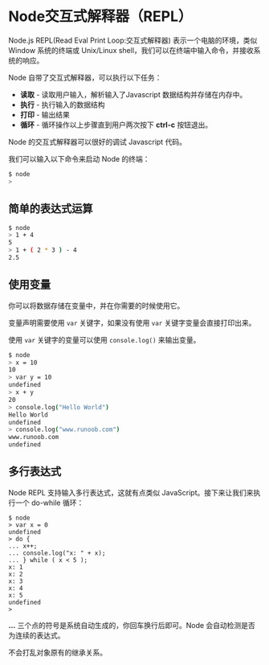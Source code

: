 # Node交互式解释器（REPL）

Node.js REPL(Read Eval Print Loop:交互式解释器) 表示一个电脑的环境，类似 Window 系统的终端或 Unix/Linux shell，我们可以在终端中输入命令，并接收系统的响应。

Node 自带了交互式解释器，可以执行以下任务：

- **读取** - 读取用户输入，解析输入了Javascript 数据结构并存储在内存中。
- **执行** - 执行输入的数据结构
- **打印** - 输出结果
- **循环** - 循环操作以上步骤直到用户两次按下 **ctrl-c** 按钮退出。

Node 的交互式解释器可以很好的调试 Javascript 代码。

我们可以输入以下命令来启动 Node 的终端：

```sh
$ node
>
```

## 简单的表达式运算

```sh
$ node
> 1 + 4
5
> 1 + ( 2 * 3 ) - 4
2.5
```

## 使用变量

你可以将数据存储在变量中，并在你需要的时候使用它。

变量声明需要使用 `var` 关键字，如果没有使用 `var` 关键字变量会直接打印出来。

使用 `var` 关键字的变量可以使用 `console.log()` 来输出变量。

```sh
$ node
> x = 10
10
> var y = 10
undefined
> x + y
20
> console.log("Hello World")
Hello World
undefined
> console.log("www.runoob.com")
www.runoob.com
undefined
```

## 多行表达式

Node REPL 支持输入多行表达式，这就有点类似 JavaScript。接下来让我们来执行一个 do-while 循环：

```
$ node
> var x = 0
undefined
> do {
... x++;
... console.log("x: " + x);
... } while ( x < 5 );
x: 1
x: 2
x: 3
x: 4
x: 5
undefined
>
```

**...** 三个点的符号是系统自动生成的，你回车换行后即可。Node 会自动检测是否为连续的表达式。

 不会打乱对象原有的继承关系。
